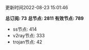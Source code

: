更新时间2022-08-23 15:01:46

**总订阅: 73**
**总节点: 2811**
**有效节点: 789**
- ss节点: 414
- v2ray节点: 333
- trojan节点: 42
